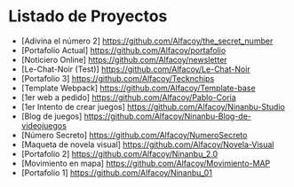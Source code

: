 # Listado de Proyectos

* [Adivina el número 2] https://github.com/Alfacoy/the_secret_number
* [Portafolio Actual] https://github.com/Alfacoy/portafolio
* [Noticiero Online] https://github.com/Alfacoy/newsletter
* [Le-Chat-Noir (Test)] https://github.com/Alfacoy/Le-Chat-Noir
* [Portafolio 3] https://github.com/Alfacoy/Tecknchips
* [Template Webpack] https://github.com/Alfacoy/Template-base
* [1er web a pedido] https://github.com/Alfacoy/Pablo-Coria
* [1er Intento de crear juegos] https://github.com/Alfacoy/Ninanbu-Studio
* [Blog de juegos] https://github.com/Alfacoy/Ninanbu-Blog-de-videojuegos
* [Número Secreto] https://github.com/Alfacoy/NumeroSecreto
* [Maqueta de novela visual] https://github.com/Alfacoy/Novela-Visual
* [Portafolio 2] https://github.com/Alfacoy/Ninanbu_2.0
* [Movimiento en mapa] https://github.com/Alfacoy/Movimiento-MAP
* [Portafolio 1] https://github.com/Alfacoy/Ninanbu_01
